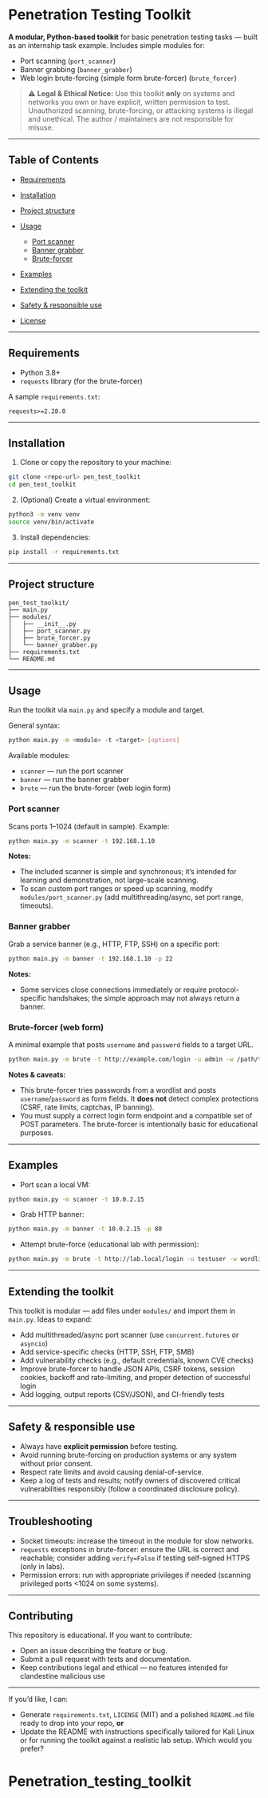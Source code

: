 # Penetration Testing Toolkit

**A modular, Python-based toolkit** for basic penetration testing tasks — built as an internship task example.
Includes simple modules for:

* Port scanning (`port_scanner`)
* Banner grabbing (`banner_grabber`)
* Web login brute-forcing (simple form brute-forcer) (`brute_forcer`)

> ⚠️ **Legal & Ethical Notice:** Use this toolkit **only** on systems and networks you own or have explicit, written permission to test. Unauthorized scanning, brute-forcing, or attacking systems is illegal and unethical. The author / maintainers are not responsible for misuse.

---

## Table of Contents

* [Requirements](#requirements)
* [Installation](#installation)
* [Project structure](#project-structure)
* [Usage](#usage)

  * [Port scanner](#port-scanner)
  * [Banner grabber](#banner-grabber)
  * [Brute-forcer](#brute-forcer)
* [Examples](#examples)
* [Extending the toolkit](#extending-the-toolkit)
* [Safety & responsible use](#safety--responsible-use)
* [License](#license)

---

## Requirements

* Python 3.8+
* `requests` library (for the brute-forcer)

A sample `requirements.txt`:

```
requests>=2.28.0
```

---

## Installation

1. Clone or copy the repository to your machine:

```bash
git clone <repo-url> pen_test_toolkit
cd pen_test_toolkit
```

2. (Optional) Create a virtual environment:

```bash
python3 -m venv venv
source venv/bin/activate
```

3. Install dependencies:

```bash
pip install -r requirements.txt
```

---

## Project structure

```
pen_test_toolkit/
├── main.py
├── modules/
│   ├── __init__.py
│   ├── port_scanner.py
│   ├── brute_forcer.py
│   └── banner_grabber.py
├── requirements.txt
└── README.md
```

---

## Usage

Run the toolkit via `main.py` and specify a module and target.

General syntax:

```bash
python main.py -m <module> -t <target> [options]
```

Available modules:

* `scanner` — run the port scanner
* `banner`  — run the banner grabber
* `brute`   — run the brute-forcer (web login form)

### Port scanner

Scans ports 1–1024 (default in sample). Example:

```bash
python main.py -m scanner -t 192.168.1.10
```

**Notes:**

* The included scanner is simple and synchronous; it’s intended for learning and demonstration, not large-scale scanning.
* To scan custom port ranges or speed up scanning, modify `modules/port_scanner.py` (add multithreading/async, set port range, timeouts).

### Banner grabber

Grab a service banner (e.g., HTTP, FTP, SSH) on a specific port:

```bash
python main.py -m banner -t 192.168.1.10 -p 22
```

**Notes:**

* Some services close connections immediately or require protocol-specific handshakes; the simple approach may not always return a banner.

### Brute-forcer (web form)

A minimal example that posts `username` and `password` fields to a target URL.

```bash
python main.py -m brute -t http://example.com/login -u admin -w /path/to/wordlist.txt
```

**Notes & caveats:**

* This brute-forcer tries passwords from a wordlist and posts `username`/`password` as form fields. It **does not** detect complex protections (CSRF, rate limits, captchas, IP banning).
* You must supply a correct login form endpoint and a compatible set of POST parameters. The brute-forcer is intentionally basic for educational purposes.

---

## Examples

* Port scan a local VM:

```bash
python main.py -m scanner -t 10.0.2.15
```

* Grab HTTP banner:

```bash
python main.py -m banner -t 10.0.2.15 -p 80
```

* Attempt brute-force (educational lab with permission):

```bash
python main.py -m brute -t http://lab.local/login -u testuser -w wordlists/common.txt
```

---

## Extending the toolkit

This toolkit is modular — add files under `modules/` and import them in `main.py`. Ideas to expand:

* Add multithreaded/async port scanner (use `concurrent.futures` or `asyncio`)
* Add service-specific checks (HTTP, SSH, FTP, SMB)
* Add vulnerability checks (e.g., default credentials, known CVE checks)
* Improve brute-forcer to handle JSON APIs, CSRF tokens, session cookies, backoff and rate-limiting, and proper detection of successful login
* Add logging, output reports (CSV/JSON), and CI-friendly tests

---

## Safety & responsible use

* Always have **explicit permission** before testing.
* Avoid running brute-forcing on production systems or any system without prior consent.
* Respect rate limits and avoid causing denial-of-service.
* Keep a log of tests and results; notify owners of discovered critical vulnerabilities responsibly (follow a coordinated disclosure policy).

---

## Troubleshooting

* Socket timeouts: increase the timeout in the module for slow networks.
* `requests` exceptions in brute-forcer: ensure the URL is correct and reachable; consider adding `verify=False` if testing self-signed HTTPS (only in labs).
* Permission errors: run with appropriate privileges if needed (scanning privileged ports <1024 on some systems).

---

## Contributing

This repository is educational. If you want to contribute:

* Open an issue describing the feature or bug.
* Submit a pull request with tests and documentation.
* Keep contributions legal and ethical — no features intended for clandestine malicious use

---

If you’d like, I can:

* Generate `requirements.txt`, `LICENSE` (MIT) and a polished `README.md` file ready to drop into your repo, **or**
* Update the README with instructions specifically tailored for Kali Linux or for running the toolkit against a realistic lab setup. Which would you prefer?
# Penetration_testing_toolkit